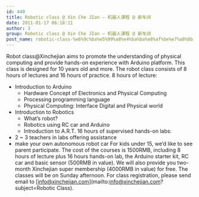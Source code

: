 ```yaml
---
id: 440
title: Robotic class @ Xin Che JIan – 机器人课程 @ 新车间
date: 2011-01-17 06:18:11
author: 3
group: Robotic class @ Xin Che JIan – 机器人课程 @ 新车间
post_name: robotic-class-%e6%9c%ba%e5%99%a8%e4%ba%ba%e8%af%be%e7%a8%8b
---
```


Robot class@Xinchejian aims to promote the understanding of physical computing and provide hands-on experience with Arduino platform. This class is designed for 10 years old and more. The robot class consists of 8 hours of lectures and 16 hours of practice. 8 hours of lecture:
* Introduction to Arduino  
   * Hardware Concept of Electronics and Physical Computing  
   * Processing programming language  
   * Physical Computing: Interface Digital and Physical world
* Introduction to Robotics  
   * What’s robot?  
   * Robotics using RC car and Arduino  
   * Introduction to A.R.T.
16 hours of supervised hands-on labs:
* 2 ~ 3 teachers in labs offering assistance
* make your own autonomous robot car
For kids under 15, we’d like to see parent participate. The cost of the courses is 1500RMB, including 8 hours of lecture plus 16 hours hands-on lab, the Arduino starter kit, RC car and basic sensor (500RMB in value). We will also provide you two-month Xinchejian super membership (4000RMB in value) for free. The classes will be on Sunday afternoon. For class registration, please send email to [info@xinchejian.com](mailto:info@xinchejian.com?subject=Robotic Class).